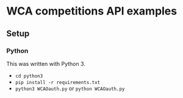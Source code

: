 # WCA competitions API examples

## Setup

### Python

This was written with Python 3.

- `cd python3`
- `pip install -r requirements.txt`
- `python3 WCAOauth.py` or `python WCAOauth.py`
